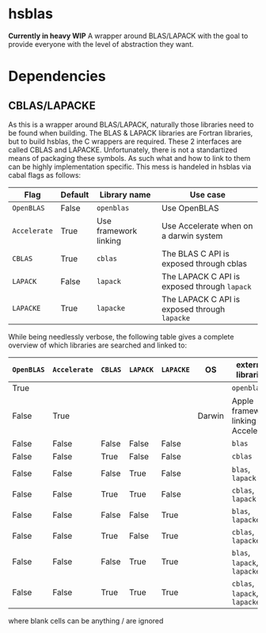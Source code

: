 # hsblas
**Currently in heavy WIP**
A wrapper around BLAS/LAPACK with the goal to provide everyone with the level of
abstraction they want.

# Dependencies
## CBLAS/LAPACKE
As this is a wrapper around BLAS/LAPACK, naturally those libraries need to be
found when building. The BLAS & LAPACK libraries are Fortran libraries, but
to build hsblas, the C wrappers are required. These 2 interfaces are called
CBLAS and LAPACKE. Unfortunately, there is not a standartized means of packaging
these symbols. As such what and how to link to them can be highly implementation
specific. This mess is handeled in hsblas via cabal flags as follows:

| Flag         | Default | Library name          | Use case                                      |
| ------------ | ------- | --------------------- | --------------------------------------------- |
| `OpenBLAS`   | False   | `openblas`            | Use OpenBLAS                                  |
| `Accelerate` | True    | Use framework linking | Use Accelerate when on a darwin system        |
| `CBLAS`      | True    | `cblas`               | The BLAS C API is exposed through cblas       |
| `LAPACK`     | False   | `lapack`              | The LAPACK C API is exposed through `lapack`  |
| `LAPACKE`    | True    | `lapacke`             | The LAPACK C API is exposed through `lapacke` |

While being needlessly verbose, the following table gives a complete overview of which
libraries are searched and linked to:

| `OpenBLAS` | `Accelerate` | `CBLAS` | `LAPACK` | `LAPACKE` | OS     | external libraries                    |
| ---------- | ------------ | ------- | -------- | --------- | ------ | ------------------------------------- |
| True       |              |         |          |           |        | `openblas`                            |
| False      | True         |         |          |           | Darwin | Apple framework linking to Accelerate |
| False      | False        | False   | False    | False     |        | `blas`                                |
| False      | False        | True    | False    | False     |        | `cblas`                               |
| False      | False        | False   | True     | False     |        | `blas`, `lapack`                      |
| False      | False        | True    | True     | False     |        | `cblas`, `lapack`                     |
| False      | False        | False   | False    | True      |        | `blas`, `lapacke`                     |
| False      | False        | True    | False    | True      |        | `cblas`, `lapacke`                    |
| False      | False        | False   | True     | True      |        | `blas`, `lapack`, `lapacke`           |
| False      | False        | True    | True     | True      |        | `cblas`, `lapack`, `lapacke`          |

where blank cells can be anything / are ignored
